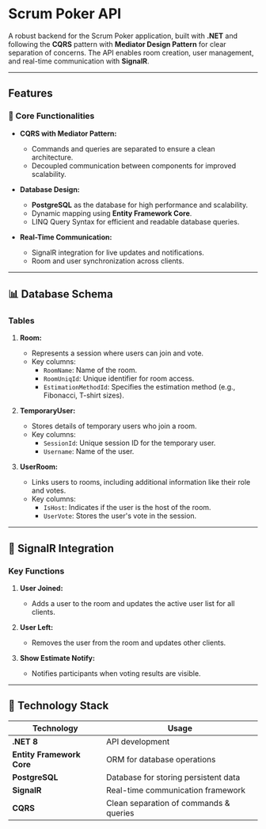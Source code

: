 # Scrum Poker API  

A robust backend for the Scrum Poker application, built with **.NET** and following the **CQRS** pattern with **Mediator Design Pattern** for clear separation of concerns. The API enables room creation, user management, and real-time communication with **SignalR**.  

---

## Features  

### 🌟 Core Functionalities  
- **CQRS with Mediator Pattern:**  
  - Commands and queries are separated to ensure a clean architecture.  
  - Decoupled communication between components for improved scalability.  

- **Database Design:**  
  - **PostgreSQL** as the database for high performance and scalability.  
  - Dynamic mapping using **Entity Framework Core**.  
  - LINQ Query Syntax for efficient and readable database queries.  

- **Real-Time Communication:**  
  - SignalR integration for live updates and notifications.  
  - Room and user synchronization across clients.  

---

## 📊 Database Schema  

### Tables  
1. **Room:**  
   - Represents a session where users can join and vote.  
   - Key columns:  
     - `RoomName`: Name of the room.  
     - `RoomUniqId`: Unique identifier for room access.  
     - `EstimationMethodId`: Specifies the estimation method (e.g., Fibonacci, T-shirt sizes).  

2. **TemporaryUser:**  
   - Stores details of temporary users who join a room.  
   - Key columns:  
     - `SessionId`: Unique session ID for the temporary user.  
     - `Username`: Name of the user.  

3. **UserRoom:**  
   - Links users to rooms, including additional information like their role and votes.  
   - Key columns:  
     - `IsHost`: Indicates if the user is the host of the room.  
     - `UserVote`: Stores the user's vote in the session.  

---

## 🔄 SignalR Integration  

### Key Functions  
1. **User Joined:**  
   - Adds a user to the room and updates the active user list for all clients.  

2. **User Left:**  
   - Removes the user from the room and updates other clients.  

3. **Show Estimate Notify:**  
   - Notifies participants when voting results are visible.  

---

## 🚀 Technology Stack  

| Technology               | Usage                                   |
|---------------------------|-----------------------------------------|
| **.NET 8**                | API development                        |
| **Entity Framework Core** | ORM for database operations            |
| **PostgreSQL**            | Database for storing persistent data   |
| **SignalR**               | Real-time communication framework      |
| **CQRS**                  | Clean separation of commands & queries |


